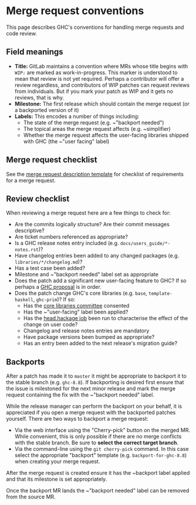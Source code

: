 # Merge request conventions

This page describes GHC's conventions for handling merge requests and code review.

## Field meanings

 * **Title:** GitLab maintains a convention where MRs whose title begins with `WIP:` are marked as work-in-progress. This marker is understood to mean that review is not yet required. Perhaps a contributor will offer a review regardless, and contributors of WIP patches can request reviews from individuals. But if you mark your patch as WIP and it gets no reviews, that is why.
 * **Milestone:** The first release which should contain the merge request (or a backported version of it)
 * **Labels:** This encodes a number of things including:
    * The state of the merge request (e.g. ~"backport needed")
    * The topical areas the merge request affects (e.g. ~simplifier)
    * Whether the merge request affects the user-facing libraries shipped with GHC (the ~"user facing" label)

## Merge request checklist

See the [merge request description template](https://gitlab.haskell.org/ghc/ghc/blob/master/.gitlab/merge_request_templates/merge-request.md) for checklist of requirements for a merge request.

## Review checklist

When reviewing a merge request here are a few things to check for:

 * Are the commits logically structure? Are their commit messages descriptive?
 * Are ticket numbers referenced as appropriate?
 * Is a GHC release notes entry included (e.g. `docs/users_guide/*-notes.rst`)?
 * Have changelog entries been added to any changed packages (e.g. `libraries/*/changelog.md`)?
 * Has a test case been added?
 * Milestone and ~"backport needed" label set as appropriate
 * Does the patch add a significant new user-facing feature to GHC? If so perhaps a [GHC proposal](https://github.com/ghc-proposals/ghc-proposals) is in order.
 * Does the patch change GHC's core libraries (e.g. `base`, `template-haskell`, `ghc-prim`)? If so:
    * Has the [core libraries committee](https://wiki.haskell.org/Core_Libraries_Committee) consented
    * Has the ~"user-facing" label been applied?
    * Has the [head.hackage job](https://gitlab.haskell.org/ghc/head.hackage/) been run to characterise the effect of the change on user code?
    * Changelog and release notes entries are mandatory
    * Have package versions been bumped as appropriate?
    * Has an entry been added to the next release's migration guide?
 

## Backports

After a patch has made it to `master` it might be appropriate to backport it to the stable branch (e.g. `ghc-8.8`). If backporting is desired first ensure that the issue is milestoned for the next minor release and mark the merge request containing the fix with the ~"backport needed" label.

While the release manager can perform the backport on your behalf, it is appreciated if you open a merge request with the backported patches yourself. There are two ways to backport a merge request:

 * Via the web interface using the "Cherry-pick" button on the merged MR. While convenient, this is only possible if there are no merge conflicts with the stable branch. Be sure to **select the correct target branch**.
 * Via the command-line using the `git cherry-pick` command. In this case select the appropriate "backport" template (e.g. `backport-for-ghc-8.8`) when creating your merge request.

After the merge request is created ensure it has the ~backport label applied and that its milestone is set appropriately.

Once the backport MR lands the ~"backport needed" label can be removed from the source MR.